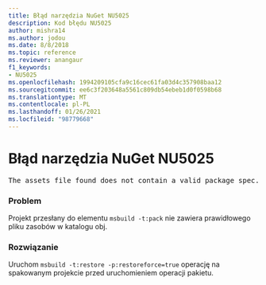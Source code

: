 ```yaml
---
title: Błąd narzędzia NuGet NU5025
description: Kod błędu NU5025
author: mishra14
ms.author: jodou
ms.date: 8/8/2018
ms.topic: reference
ms.reviewer: anangaur
f1_keywords:
- NU5025
ms.openlocfilehash: 1994209105cfa9c16cec61fa03d4c357908baa12
ms.sourcegitcommit: ee6c3f203648a5561c809db54ebeb1d0f0598b68
ms.translationtype: MT
ms.contentlocale: pl-PL
ms.lasthandoff: 01/26/2021
ms.locfileid: "98779668"
---
```

# <a name="nuget-error-nu5025"></a>Błąd narzędzia NuGet NU5025
<pre>The assets file found does not contain a valid package spec. Try restoring the project again. The location of the assets file is F:\project\obj\project.assets.json.</pre>

### <a name="issue"></a>Problem

Projekt przesłany do elementu `msbuild -t:pack` nie zawiera prawidłowego pliku zasobów w katalogu obj.


### <a name="solution"></a>Rozwiązanie

Uruchom `msbuild -t:restore -p:restoreforce=true` operację na spakowanym projekcie przed uruchomieniem operacji pakietu.

